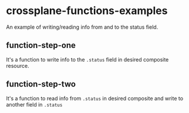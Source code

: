 # crossplane-functions-examples

An example of writing/reading info from and to the status field.

## function-step-one

It's a function to write info to the `.status` field in desired composite resource.

## function-step-two

It's a function to read info from `.status` in desired composite and write to another field in `.status`
